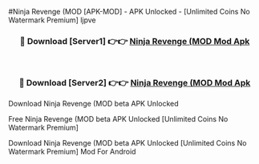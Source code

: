 #Ninja Revenge (MOD [APK-MOD] - APK Unlocked - [Unlimited Coins No Watermark Premium] ljpve



<div align="center">

<h3>🔴 Download [Server1] 👉👉 <a href="https://momento.my/?title=Ninja_Revenge_(MOD">Ninja Revenge (MOD Mod Apk</a></h3><br>

<h3>🔴 Download [Server2] 👉👉 <a href="https://momento.my/?title=Ninja_Revenge_(MOD">Ninja Revenge (MOD Mod Apk</a></h3>
</div>



Download Ninja Revenge (MOD beta APK Unlocked

Free Ninja Revenge (MOD beta APK Unlocked [Unlimited Coins No Watermark Premium]

Download Ninja Revenge (MOD beta APK Unlocked [Unlimited Coins No Watermark Premium] Mod For Android
